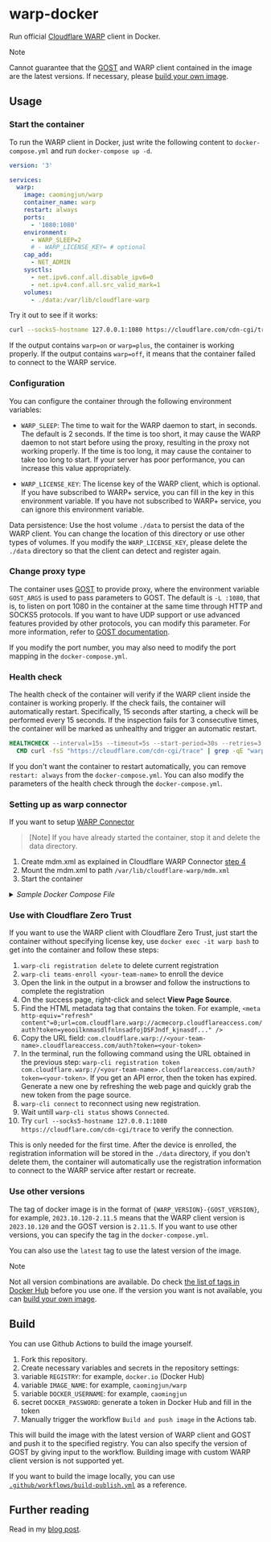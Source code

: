 # warp-docker

Run official [Cloudflare WARP](https://1.1.1.1/) client in Docker.

> [!NOTE]
> Cannot guarantee that the [GOST](https://github.com/ginuerzh/gost) and WARP client contained in the image are the latest versions. If necessary, please [build your own image](#build).

## Usage

### Start the container

To run the WARP client in Docker, just write the following content to `docker-compose.yml` and run `docker-compose up -d`.

```yaml
version: '3'

services:
  warp:
    image: caomingjun/warp
    container_name: warp
    restart: always
    ports:
      - '1080:1080'
    environment:
      - WARP_SLEEP=2
      # - WARP_LICENSE_KEY= # optional
    cap_add:
      - NET_ADMIN
    sysctls:
      - net.ipv6.conf.all.disable_ipv6=0
      - net.ipv4.conf.all.src_valid_mark=1
    volumes:
      - ./data:/var/lib/cloudflare-warp
```

Try it out to see if it works:

```bash
curl --socks5-hostname 127.0.0.1:1080 https://cloudflare.com/cdn-cgi/trace
```

If the output contains `warp=on` or `warp=plus`, the container is working properly. If the output contains `warp=off`, it means that the container failed to connect to the WARP service.

### Configuration

You can configure the container through the following environment variables:

- `WARP_SLEEP`: The time to wait for the WARP daemon to start, in seconds. The default is 2 seconds. If the time is too short, it may cause the WARP daemon to not start before using the proxy, resulting in the proxy not working properly. If the time is too long, it may cause the container to take too long to start. If your server has poor performance, you can increase this value appropriately.

- `WARP_LICENSE_KEY`: The license key of the WARP client, which is optional. If you have subscribed to WARP+ service, you can fill in the key in this environment variable. If you have not subscribed to WARP+ service, you can ignore this environment variable.

Data persistence: Use the host volume `./data` to persist the data of the WARP client. You can change the location of this directory or use other types of volumes. If you modify the `WARP_LICENSE_KEY`, please delete the `./data` directory so that the client can detect and register again.

### Change proxy type

The container uses [GOST](https://github.com/ginuerzh/gost) to provide proxy, where the environment variable `GOST_ARGS` is used to pass parameters to GOST. The default is `-L :1080`, that is, to listen on port 1080 in the container at the same time through HTTP and SOCKS5 protocols. If you want to have UDP support or use advanced features provided by other protocols, you can modify this parameter. For more information, refer to [GOST documentation](https://v2.gost.run/en/).

If you modify the port number, you may also need to modify the port mapping in the `docker-compose.yml`.

### Health check

The health check of the container will verify if the WARP client inside the container is working properly. If the check fails, the container will automatically restart. Specifically, 15 seconds after starting, a check will be performed every 15 seconds. If the inspection fails for 3 consecutive times, the container will be marked as unhealthy and trigger an automatic restart.

```Dockerfile
HEALTHCHECK --interval=15s --timeout=5s --start-period=30s --retries=3 \
  CMD curl -fsS "https://cloudflare.com/cdn-cgi/trace" | grep -qE "warp=(plus|on)" || exit 1
```

If you don't want the container to restart automatically, you can remove `restart: always` from the `docker-compose.yml`. You can also modify the parameters of the health check through the `docker-compose.yml`.

### Setting up as warp connector

If you want to setup [WARP Connector](https://developers.cloudflare.com/cloudflare-one/connections/connect-networks/private-net/warp-connector)

> [Note]
> If you have already started the container, stop it and delete the data directory.

1. Create mdm.xml as explained in Cloudflare WARP Connector [step 4](https://developers.cloudflare.com/cloudflare-one/connections/connect-networks/private-net/warp-connector/#4-install-a-warp-connector)
2. Mount the mdm.xml to path `/var/lib/cloudflare-warp/mdm.xml`
3. Start the container

<details>

```yaml
services:
  warp:
    image: caomingjun/warp
    container_name: warp
    restart: always
    ports:
      - '1080:1080'
    environment:
      - WARP_SLEEP=2
      # - WARP_LICENSE_KEY= # optional
    cap_add:
      - NET_ADMIN
    sysctls:
      - net.ipv6.conf.all.disable_ipv6=0
      - net.ipv4.conf.all.src_valid_mark=1
      - net.ipv4.ip_forward=1
    volumes:
      - ./data:/var/lib/cloudflare-warp
      - ./config/warp/mdm.xml:/var/lib/cloudflare-warp/mdm.xml
```

<summary><i>Sample Docker Compose File</i></summary  >
</details>

### Use with Cloudflare Zero Trust

If you want to use the WARP client with Cloudflare Zero Trust, just start the container without specifying license key, use `docker exec -it warp bash` to get into the container and follow these steps:

1. `warp-cli registration delete` to delete current registration
2. `warp-cli teams-enroll <your-team-name>` to enroll the device
3. Open the link in the output in a browser and follow the instructions to complete the registration
4. On the success page, right-click and select **View Page Source**.
5. Find the HTML metadata tag that contains the token. For example, `<meta http-equiv="refresh" content"=0;url=com.cloudflare.warp://acmecorp.cloudflareaccess.com/auth?token=yeooilknmasdlfnlnsadfojDSFJndf_kjnasdf..." />`
6. Copy the URL field: `com.cloudflare.warp://<your-team-name>.cloudflareaccess.com/auth?token=<your-token>`
7. In the terminal, run the following command using the URL obtained in the previous step: `warp-cli registration token com.cloudflare.warp://<your-team-name>.cloudflareaccess.com/auth?token=<your-token>`. If you get an API error, then the token has expired. Generate a new one by refreshing the web page and quickly grab the new token from the page source.
8. `warp-cli connect` to reconnect using new registration.
9. Wait untill `warp-cli status` shows `Connected`.
10. Try `curl --socks5-hostname 127.0.0.1:1080 https://cloudflare.com/cdn-cgi/trace` to verify the connection.

This is only needed for the first time. After the device is enrolled, the registration information will be stored in the `./data` directory, if you don't delete them, the container will automatically use the registration information to connect to the WARP service after restart or recreate.

### Use other versions

The tag of docker image is in the format of `{WARP_VERSION}-{GOST_VERSION}`, for example, `2023.10.120-2.11.5` means that the WARP client version is `2023.10.120` and the GOST version is `2.11.5`. If you want to use other versions, you can specify the tag in the `docker-compose.yml`.

You can also use the `latest` tag to use the latest version of the image.

> [!NOTE]
> Not all version combinations are available. Do check [the list of tags in Docker Hub](https://hub.docker.com/r/caomingjun/warp/tags) before you use one. If the version you want is not available, you can [build your own image](#build).

## Build

You can use Github Actions to build the image yourself.

1. Fork this repository.
2. Create necessary variables and secrets in the repository settings:
3. variable `REGISTRY`: for example, `docker.io` (Docker Hub)
4. variable `IMAGE_NAME`: for example, `caomingjun/warp`
5. variable `DOCKER_USERNAME`: for example, `caomingjun`
6. secret `DOCKER_PASSWORD`: generate a token in Docker Hub and fill in the token
7. Manually trigger the workflow `Build and push image` in the Actions tab.

This will build the image with the latest version of WARP client and GOST and push it to the specified registry. You can also specify the version of GOST by giving input to the workflow. Building image with custom WARP client version is not supported yet.

If you want to build the image locally, you can use [`.github/workflows/build-publish.yml`](.github/workflows/build-publish.yml) as a reference.

## Further reading

Read in my [blog post](https://blog.caomingjun.com/run-cloudflare-warp-in-docker/en/#How-it-works).
